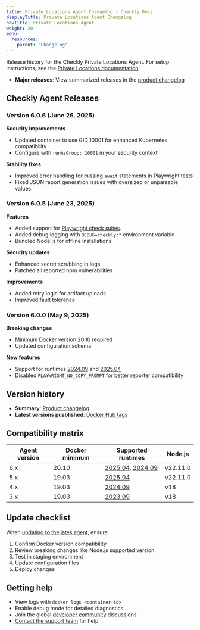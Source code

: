 ```yaml
---
title: Private Locations Agent Changelog - Checkly Docs
displayTitle: Private Locations Agent Changelog
navTitle: Private Locations Agent
weight: 20
menu:
  resources:
    parent: "Changelog"
---
```


Release history for the Checkly Private Locations Agent. For setup instructions, see the [Private Locations documentation](/docs/private-locations).

- **Major releases**: View summarized releases in the [product changelog](https://feedback.checklyhq.com/changelog?c=Checkly+Agent)

## Checkly Agent Releases

### Version 6.0.6 (June 26, 2025)

**Security improvements**

- Updated container to use GID 10001 for enhanced Kubernetes compatibility
- Configure with `runAsGroup: 10001` in your security context

**Stability fixes**

- Improved error handling for missing `await` statements in Playwright tests
- Fixed JSON report generation issues with oversized or unparsable values

### Version 6.0.5 (June 23, 2025)

**Features**

- Added support for [Playwright check suites](/docs/playwright-checks/).
- Added debug logging with `DEBUG=checkly:*` environment variable
- Bundled Node.js for offline installations

**Security updates**

- Enhanced secret scrubbing in logs
- Patched all reported npm vulnerabilities

**Improvements**

- Added retry logic for artifact uploads
- Improved fault tolerance

### Version 6.0.0 (May 9, 2025)

**Breaking changes**

- Minimum Docker version 20.10 required
- Updated configuration schema

**New features**

- Support for runtimes [2024.09](/docs/runtimes/specs/#202409) and [2025.04](/docs/runtimes/specs/#202504)
- Disabled `PLAYWRIGHT_NO_COPY_PROMPT` for better reporter compatibility

## Version history

- **Summary**: [Product changelog](https://feedback.checklyhq.com/changelog?c=Checkly+Agent)
- **Latest versions pusblished**: [Docker Hub tags](https://hub.docker.com/r/checkly/agent/tags)

## Compatibility matrix

| Agent version | Docker minimum | Supported runtimes | Node.js |
|--------------|----------------|-------------------|---------|
| 6.x | 20.10 | [2025.04](/docs/runtimes/specs/#202504), [2024.09](/docs/runtimes/specs/#202409) | v22.11.0 |
| 5.x | 19.03 | [2025.04](/docs/runtimes/specs/#202509) | v22.11.0 |
| 4.x | 19.03 | [2024.09](/docs/runtimes/specs/#202409) | v18 |
| 3.x | 19.03 | [2023.09](/docs/runtimes/specs/#202309) | v18 |

## Update checklist

When [updating to the lates agent](/docs/private-locations/checkly-agent-configuration/#updating-the-agent-container), ensure:

1. Confirm Docker version compatibility
2. Review breaking changes like Node.js supported version.
3. Test in staging environment
4. Update configuration files
5. Deploy changes

## Getting help

- View logs with `docker logs <container-id>`
- Enable debug mode for detailed diagnostics
- Join the global [developer community](https://www.checklyhq.com/slack/) discussions
- [Contact the support team](https://app.checklyhq.com/?support=true) for help